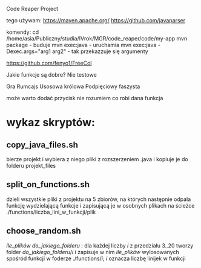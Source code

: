 Code Reaper Project

tego używam:
https://maven.apache.org/
https://github.com/javaparser

komendy:
cd /home/asia/Publiczny/studia/IVrok/MGR/code_reaper/code/my-app
mvn package - buduje
mvn exec:java - uruchamia
mvn exec:java -Dexec.args="arg1 arg2" - tak przekazzuje się argumenty

https://github.com/fenyo1/FreeCol

Jakie funkcje są dobre?
Nie testowe

Gra
Rumcajs
Usosowa królowa
Podpięciowy faszysta

może warto dodać przycisk nie rozumiem co robi dana funkcja

wykaz skryptów:
===============
copy_java_files.sh
------------------
bierze projekt i wybiera z niego pliki z rozszerzeniem .java i kopiuje je do folderu projekt_files

split_on_functions.sh 
---------------------
dzieli wszystkie pliki z projektu na 5 zbiorów, na których następnie odpala funkcję wydzielającą funkcje i zapisującą je w osobnych plikach na ścieżce ./functions/liczba_lini_w_funkcji/plik

choose_random.sh 
----------------
_ile_plików_ _do_jakiego_folderu_ : dla każdej liczby _i_ z przedziału 3..20 tworzy folder _do_jakiego_folderu_/_i_ i zapisuje w nim _ile_plików_ wylosowanych spośród funkcji w foderze ./functions/_i_; _i_ oznacza liczbę linijek w funkcji


